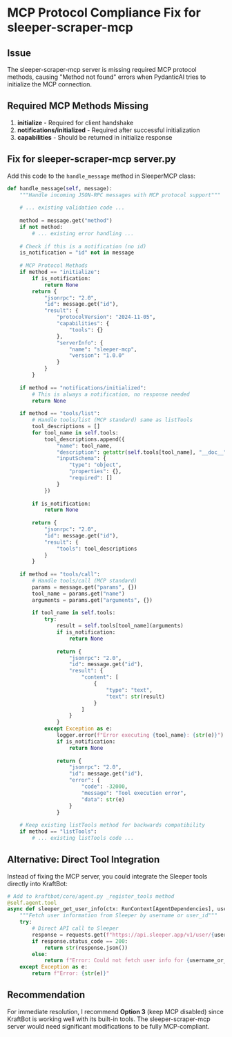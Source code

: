 # MCP Protocol Compliance Fix for sleeper-scraper-mcp

## Issue
The sleeper-scraper-mcp server is missing required MCP protocol methods, causing "Method not found" errors when PydanticAI tries to initialize the MCP connection.

## Required MCP Methods Missing

1. **initialize** - Required for client handshake
2. **notifications/initialized** - Required after successful initialization  
3. **capabilities** - Should be returned in initialize response

## Fix for sleeper-scraper-mcp server.py

Add this code to the `handle_message` method in SleeperMCP class:

```python
def handle_message(self, message):
    """Handle incoming JSON-RPC messages with MCP protocol support"""
    
    # ... existing validation code ...
    
    method = message.get("method")
    if not method:
        # ... existing error handling ...
    
    # Check if this is a notification (no id)
    is_notification = "id" not in message
    
    # MCP Protocol Methods
    if method == "initialize":
        if is_notification:
            return None
        return {
            "jsonrpc": "2.0",
            "id": message.get("id"),
            "result": {
                "protocolVersion": "2024-11-05",
                "capabilities": {
                    "tools": {}
                },
                "serverInfo": {
                    "name": "sleeper-mcp",
                    "version": "1.0.0"
                }
            }
        }
    
    if method == "notifications/initialized":
        # This is always a notification, no response needed
        return None
        
    if method == "tools/list":
        # Handle tools/list (MCP standard) same as listTools
        tool_descriptions = []
        for tool_name in self.tools:
            tool_descriptions.append({
                "name": tool_name,
                "description": getattr(self.tools[tool_name], "__doc__", "").strip(),
                "inputSchema": {
                    "type": "object",
                    "properties": {},
                    "required": []
                }
            })
            
        if is_notification:
            return None
            
        return {
            "jsonrpc": "2.0",
            "id": message.get("id"),
            "result": {
                "tools": tool_descriptions
            }
        }
    
    if method == "tools/call":
        # Handle tools/call (MCP standard)
        params = message.get("params", {})
        tool_name = params.get("name")
        arguments = params.get("arguments", {})
        
        if tool_name in self.tools:
            try:
                result = self.tools[tool_name](arguments)
                if is_notification:
                    return None
                    
                return {
                    "jsonrpc": "2.0",
                    "id": message.get("id"),
                    "result": {
                        "content": [
                            {
                                "type": "text",
                                "text": str(result)
                            }
                        ]
                    }
                }
            except Exception as e:
                logger.error(f"Error executing {tool_name}: {str(e)}")
                if is_notification:
                    return None
                    
                return {
                    "jsonrpc": "2.0",
                    "id": message.get("id"),
                    "error": {
                        "code": -32000,
                        "message": "Tool execution error",
                        "data": str(e)
                    }
                }
    
    # Keep existing listTools method for backwards compatibility
    if method == "listTools":
        # ... existing listTools code ...
```

## Alternative: Direct Tool Integration

Instead of fixing the MCP server, you could integrate the Sleeper tools directly into KraftBot:

```python
# Add to kraftbot/core/agent.py _register_tools method
@self.agent.tool
async def sleeper_get_user_info(ctx: RunContext[AgentDependencies], username_or_user_id: str) -> str:
    """Fetch user information from Sleeper by username or user_id"""
    try:
        # Direct API call to Sleeper
        response = requests.get(f"https://api.sleeper.app/v1/user/{username_or_user_id}")
        if response.status_code == 200:
            return str(response.json())
        else:
            return f"Error: Could not fetch user info for {username_or_user_id}"
    except Exception as e:
        return f"Error: {str(e)}"
```

## Recommendation

For immediate resolution, I recommend **Option 3** (keep MCP disabled) since KraftBot is working well with its built-in tools. The sleeper-scraper-mcp server would need significant modifications to be fully MCP-compliant.